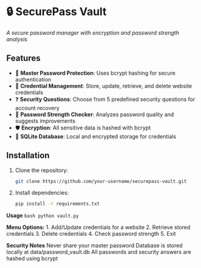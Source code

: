 # 🔒 SecurePass Vault  
*A secure password manager with encryption and password strength analysis*

## Features
- 🔐 **Master Password Protection**: Uses bcrypt hashing for secure authentication
- 🔄 **Credential Management**: Store, update, retrieve, and delete website credentials
- ❓ **Security Questions**: Choose from 5 predefined security questions for account recovery
- 💪 **Password Strength Checker**: Analyzes password quality and suggests improvements
- 🛡️ **Encryption**: All sensitive data is hashed with bcrypt
- 📁 **SQLite Database**: Local and encrypted storage for credentials

## Installation
1. Clone the repository:
   ```bash
   git clone https://github.com/your-username/securepass-vault.git
    ```

2. Install dependencies:

    ```bash
    pip install -r requirements.txt


**Usage**
    ```bash
    python vault.py
    ```

**Menu Options:**
    1. Add/Update credentials for a website
    2. Retrieve stored credentials
    3. Delete credentials
    4. Check password strength
    5. Exit


**Security Notes**
    Never share your master password
    Database is stored locally at data/password_vault.db
    All passwords and security answers are hashed using bcrypt